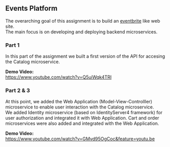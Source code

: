 ## Events Platform

The overarching goal of this assignment is to build an [eventbrite](http://eventbrite.com) like web site.  
The main focus is on developing and deploying backend microservices.


### Part 1

In this part of the assignment we built a first version of the API for accesing the Catalog microservice.

__Demo Video:__  
https://www.youtube.com/watch?v=Q5uiWqk4TRI


### Part 2 & 3

At this point, we added the Web Application (Model-View-Controlller) microservice to enable user interaction with the Catalog microservice.  
We added Identity microservice (based on IdentityServer4 framework) for user authorization and integrated it with Web Application.
Cart and order microservices were also added and integrated with the Web Application. 

__Demo Video:__  
https://www.youtube.com/watch?v=GMvd95OgCoc&feature=youtu.be

